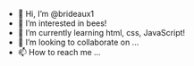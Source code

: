 - 👋 Hi, I’m @brideaux1
- 👀 I’m interested in bees!
- 🌱 I’m currently learning html, css, JavaScript!
- 💞️ I’m looking to collaborate on ...
- 📫 How to reach me ...

<!---
brideaux1/brideaux1 is a ✨ special ✨ repository because its `README.md` (this file) appears on your GitHub profile.
You can click the Preview link to take a look at your changes.
--->

